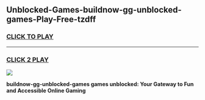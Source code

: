 
## Unblocked-Games-buildnow-gg-unblocked-games-Play-Free-tzdff
<h3>
<a href="https://premium76.site?title=buildnow-gg-unblocked-games&ref=23A">CLICK TO PLAY</a></h3>
<hr>

<h3>
<a href="https://premium76.site?title=buildnow-gg-unblocked-games&ref=23A">CLICK 2 PLAY</a>
  
</h3>

<a href="https://premium76.site?title=buildnow-gg-unblocked-games&ref=23A"><img src="https://clearcache.store/games.png"></a>


**buildnow-gg-unblocked-games games unblocked: Your Gateway to Fun and Accessible Online Gaming**
